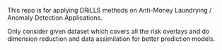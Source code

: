 This repo is for applying DRiLLS methods on Anti-Money Laundrying / Anomaly Detection
Applications.

Only consider given dataset which covers all the risk overlays and do 
dimension reduction and data assimilation for better prediction models.


